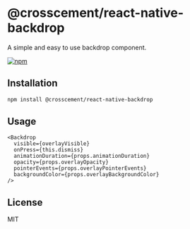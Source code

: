# @crosscement/react-native-backdrop

A simple and easy to use backdrop component.

[![npm](https://img.shields.io/npm/v/@crosscement/react-native-backdrop)](https://www.npmjs.com/package/@crosscement/react-native-backdrop)

## Installation

```sh
npm install @crosscement/react-native-backdrop
```

## Usage

```tsx
<Backdrop
  visible={overlayVisible}
  onPress={this.dismiss}
  animationDuration={props.animationDuration}
  opacity={props.overlayOpacity}
  pointerEvents={props.overlayPointerEvents}
  backgroundColor={props.overlayBackgroundColor}
/>
```

## License

MIT
